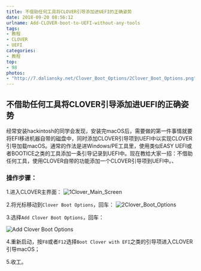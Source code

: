 ```yaml
---
title: 不借助任何工具将CLOVER引导添加进UEFI的正确姿势
date: 2018-09-20 08:56:12
urlname: Add-CLOVER-boot-to-UEFI-without-any-tools
tags:
- 教程
- CLOVER
- UEFI
categories:
- 教程
top:
- 98
photos:
- "http://7.daliansky.net/Clover_Boot_Options/2Clover_Boot_Options.png"
---
```


## 不借助任何工具将CLOVER引导添加进UEFI的正确姿势

经常安装hackintosh的同学会发现，安装完macOS后，需要做的第一件事情就要将EFI移进机器自带的磁盘中，同时添加CLOVER引导项到UEFI中以实现CLOVER引导加载macOS。通常的作法是进Windows/PE工具里，使用类似EASY UEFI或者BOOTICE之类的工具添加一条引导记录到UEFI中。现在教给大家一招：不借助任何工具，使用CLOVER自带的功能添加一个CLOVER引导项到UEFI中。、

### 操作步骤：

1.进入CLOVER主界面：
![1Clover_Main_Screen](http://7.daliansky.net/Clover_Boot_Options/1Clover_Main_Screen.png)

2.将光标移动到`Clover Boot Options`，回车：
![2Clover_Boot_Options](http://7.daliansky.net/Clover_Boot_Options/2Clover_Boot_Options.png)

3.选择`Add Clover Boot Options`，回车：

![Add Clover Boot Options](http://7.daliansky.net/Clover_Boot_Options/3Add_Clover_Boot_Options.png)

4.重新启动，按`F8`或者`F12`选择`Boot Clover with EFI`之类的引导项进入CLOVER引导macOS；

5.收工。


